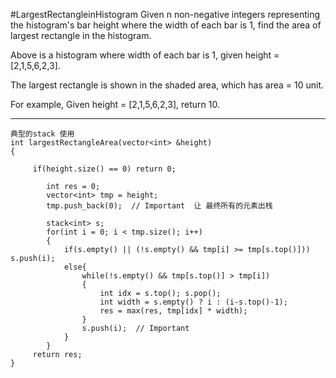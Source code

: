 #LargestRectangleinHistogram
Given n non-negative integers representing the histogram's bar height where the width of each bar is 1, 
find the area of largest rectangle in the histogram.


Above is a histogram where width of each bar is 1, given height = [2,1,5,6,2,3].


The largest rectangle is shown in the shaded area, which has area = 10 unit.

For example,
Given height = [2,1,5,6,2,3],
return 10.


---

```
典型的stack 使用
int largestRectangleArea(vector<int> &height)
{
        
     if(height.size() == 0) return 0;
         
        int res = 0;
        vector<int> tmp = height;
        tmp.push_back(0);  // Important  让 最终所有的元素出栈
 
        stack<int> s;
        for(int i = 0; i < tmp.size(); i++)
        {
            if(s.empty() || (!s.empty() && tmp[i] >= tmp[s.top()])) s.push(i);
            else{
                while(!s.empty() && tmp[s.top()] > tmp[i])
                {
                    int idx = s.top(); s.pop();
                    int width = s.empty() ? i : (i-s.top()-1);
                    res = max(res, tmp[idx] * width);
                }
                s.push(i);  // Important
            }
        }
     return res;
}
```